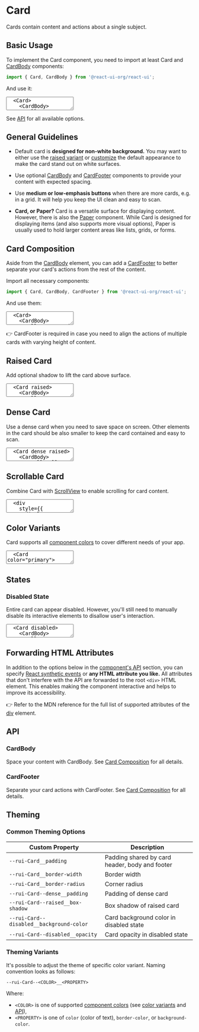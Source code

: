 # Card

Cards contain content and actions about a single subject.

## Basic Usage

To implement the Card component, you need to import at least Card and
[CardBody](#cardbody) components:

```js
import { Card, CardBody } from '@react-ui-org/react-ui';
```

And use it:

<textarea is="docoff-react-preview">
  <Card>
    <CardBody>
      Hello!
    </CardBody>
  </Card>
</textarea>

See [API](#api) for all available options.

## General Guidelines

- Default card is **designed for non-white background.** You may want to either
  use the [raised variant](#raised-card) or
  [customize](/docs/customize/theming/overview) the default appearance to make the
  card stand out on white surfaces.

- Use optional [CardBody](#cardbody) and [CardFooter](#cardfooter) components to
  provide your content with expected spacing.

- Use **medium or low-emphasis buttons** when there are more cards, e.g. in a
  grid. It will help you keep the UI clean and easy to scan.

- **Card, or Paper?** Card is a versatile surface for displaying content.
  However, there is also the [Paper](/lib/components/Paper) component. While Card
  is designed for displaying items (and also supports more visual options),
  Paper is usually used to hold larger content areas like lists, grids, or
  forms.

## Card Composition

Aside from the [CardBody](#cardbody) element, you can add a
[CardFooter](#cardfooter) to better separate your card's actions from the rest
of the content.

Import all necessary components:

```js
import { Card, CardBody, CardFooter } from '@react-ui-org/react-ui';
````

And use them:

<textarea is="docoff-react-preview">
  <Card>
    <CardBody>
      Hello! I&apos;m card with footer.
    </CardBody>
    <CardFooter>
      <Button label="Read more" priority="outline" />
    </CardFooter>
  </Card>
</textarea>

👉 CardFooter is required in case you need to align the actions of multiple
cards with varying height of content.

## Raised Card

Add optional shadow to lift the card above surface.

<textarea is="docoff-react-preview">
  <Card raised>
    <CardBody>
      Hello! I&apos;m raised card with footer.
    </CardBody>
    <CardFooter>
      <Button label="Read more" priority="outline" />
    </CardFooter>
  </Card>
</textarea>

## Dense Card

Use a dense card when you need to save space on screen. Other elements in the
card should be also smaller to keep the card contained and easy to scan.

<textarea is="docoff-react-preview">
  <Card dense raised>
    <CardBody>
      <small>Hello! I&apos;m dense card. Everything is smaller here.</small>
    </CardBody>
    <CardFooter>
      <Button label="Read more" priority="outline" size="small" />
    </CardFooter>
  </Card>
</textarea>

## Scrollable Card

Combine Card with [ScrollView](//lib/components/ScrollView) to enable scrolling
for card content.

<textarea is="docoff-react-preview">
  <div
    style={{
      display: 'flex',
      height: '200px',
    }}
  >
    <Card raised>
      <ScrollView>
        <CardBody>
          Hello! I&apos;m scrollable card.
          Lorem ipsum dolor sit amet, consectetuer adipiscing elit. Aenean commodo
          ligula eget dolor. Aenean massa. Cum sociis natoque penatibus et magnis
          dis parturient montes, nascetur ridiculus mus. Donec quam felis,
          ultricies nec, pellentesque eu, pretium quis, sem. Nulla consequat massa
          quis enim. Donec pede justo, fringilla vel, aliquet nec, vulputate eget,
          arcu. In enim justo, rhoncus ut, imperdiet a, venenatis vitae, justo.
          Nullam dictum felis eu pede mollis pretium. Integer tincidunt. Cras
          dapibus. Vivamus elementum semper nisi. Aenean vulputate eleifend
          tellus. Aenean leo ligula, porttitor eu, consequat vitae, eleifend ac,
          enim. Aliquam lorem ante, dapibus in, viverra quis, feugiat a, tellus.
          Phasellus viverra nulla ut metus varius laoreet. Quisque rutrum. Aenean
          imperdiet. Etiam ultricies nisi vel augue. Curabitur ullamcorper
          ultricies nisi. Nam eget dui. Etiam rhoncus. Maecenas tempus, tellus
          eget condimentum rhoncus, sem quam semper libero, sit amet adipiscing
          sem neque sed ipsum. Nam quam nunc, blandit vel, luctus pulvinar,
          hendrerit id, lorem. Maecenas nec odio et ante tincidunt tempus.
        </CardBody>
      </ScrollView>
    </Card>
  </div>
</textarea>

## Color Variants

Card supports all
[component colors](/docs/foundation/colors#component-colors) to cover different needs
of your app.

<textarea is="docoff-react-preview">
  <Card color="primary">
    <CardBody>
      Hello! I&apos;m primary variant of card.
    </CardBody>
    <CardFooter>
      <Button label="Read more" priority="outline" />
    </CardFooter>
  </Card>
  <Card color="secondary">
    <CardBody>
      Hello! I&apos;m secondary variant of card.
    </CardBody>
    <CardFooter>
      <Button label="Read more" priority="outline" color="secondary" />
    </CardFooter>
  </Card>
  <Card color="success">
    <CardBody>
      Hello! I&apos;m success variant of card.
    </CardBody>
    <CardFooter>
      <Button label="Read more" priority="outline" color="success" />
    </CardFooter>
  </Card>
  <Card color="warning">
    <CardBody>
      Hello! I&apos;m warning variant of card.
    </CardBody>
    <CardFooter>
      <Button label="Read more" priority="outline" color="warning" />
    </CardFooter>
  </Card>
  <Card color="danger">
    <CardBody>
      Hello! I&apos;m danger variant of card.
    </CardBody>
    <CardFooter>
      <Button label="Read more" priority="outline" color="danger" />
    </CardFooter>
  </Card>
  <Card color="help">
    <CardBody>
      Hello! I&apos;m help variant of card.
    </CardBody>
    <CardFooter>
      <Button label="Read more" priority="outline" color="help" />
    </CardFooter>
  </Card>
  <Card color="info">
    <CardBody>
      Hello! I&apos;m info variant of card.
    </CardBody>
    <CardFooter>
      <Button label="Read more" priority="outline" color="info" />
    </CardFooter>
  </Card>
  <Card color="note">
    <CardBody>
      Hello! I&apos;m note variant of card.
    </CardBody>
    <CardFooter>
      <Button label="Read more" priority="outline" color="note" />
    </CardFooter>
  </Card>
  <Card>
    <CardBody>
      Hello! I&apos;m light (default) variant of card.
    </CardBody>
    <CardFooter>
      <Button label="Read more" priority="outline" color="dark" />
    </CardFooter>
  </Card>
  <Card color="dark">
    <CardBody>
      Hello! I&apos;m dark variant of card.
    </CardBody>
    <CardFooter>
      <Button label="Read more" priority="outline" color="light" />
    </CardFooter>
  </Card>
</textarea>

## States

### Disabled State

Entire card can appear disabled. However, you'll still need to manually disable
its interactive elements to disallow user's interaction.

<textarea is="docoff-react-preview">
  <Card disabled>
    <CardBody>
      Hello! I&apos;m a disabled card.
    </CardBody>
    <CardFooter>
      <Button label="Read more" priority="outline" disabled />
    </CardFooter>
  </Card>
  <Card disabled raised>
    <CardBody>
      Hello! I&apos;m a disabled raised card.
    </CardBody>
    <CardFooter>
      <Button label="Read more" priority="outline" disabled />
    </CardFooter>
  </Card>
  <Card color="success" disabled>
    <CardBody>
      Hello! I&apos;m a disabled success variant of card.
    </CardBody>
    <CardFooter>
      <Button label="Read more" priority="outline" color="success" disabled />
    </CardFooter>
  </Card>
</textarea>

## Forwarding HTML Attributes

In addition to the options below in the [component's API](#api) section, you
can specify [React synthetic events] or **any HTML attribute you like.** All
attributes that don't interfere with the API are forwarded to the root `<div>`
HTML element. This enables making the component interactive and helps to improve
its accessibility.

👉 Refer to the MDN reference for the full list of supported attributes of the
[div] element.

## API

<Props table of={Card} />

### CardBody

Space your content with CardBody. See [Card Composition](#card-composition) for
all details.

<Props table of={CardBody} />

### CardFooter

Separate your card actions with CardFooter. See
[Card Composition](#card-composition) for all details.

<Props table of={CardFooter} />

## Theming

### Common Theming Options

| Custom Property                                      | Description                                                  |
|------------------------------------------------------|--------------------------------------------------------------|
| `--rui-Card__padding`                                | Padding shared by card header, body and footer               |
| `--rui-Card__border-width`                           | Border width                                                 |
| `--rui-Card__border-radius`                          | Corner radius                                                |
| `--rui-Card--dense__padding`                         | Padding of dense card                                        |
| `--rui-Card--raised__box-shadow`                     | Box shadow of raised card                                    |
| `--rui-Card--disabled__background-color`             | Card background color in disabled state                      |
| `--rui-Card--disabled__opacity`                      | Card opacity in disabled state                               |

### Theming Variants

It's possible to adjust the theme of specific color variant. Naming convention
looks as follows:

`--rui-Card--<COLOR>__<PROPERTY>`

Where:

- `<COLOR>` is one of supported
  [component colors](/docs/foundation/colors#component-colors)
  (see [color variants](#color-variants) and [API](#api)),
- `<PROPERTY>` is one of `color` (color of text), `border-color`, or
  `background-color`.

[React synthetic events]: https://reactjs.org/docs/events.html
[div]: https://developer.mozilla.org/en-US/docs/Web/HTML/Element/div#attributes
